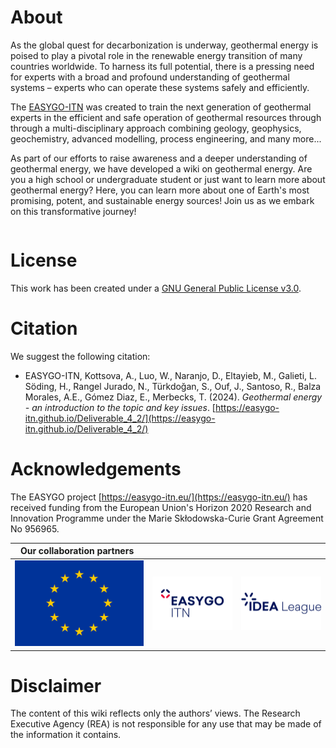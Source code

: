 # About

As the global quest for decarbonization is underway, geothermal energy is poised to play a pivotal role in the 
renewable energy transition of many countries worldwide. To harness its full potential, there is a pressing need for 
experts with a broad and profound understanding of geothermal systems – experts who can operate these systems safely 
and efficiently.

The [EASYGO-ITN](https://easygo-itn.eu/) was created to train the next generation of geothermal experts in the 
efficient and safe operation of geothermal resources through through a multi-disciplinary approach combining geology, 
geophysics, geochemistry, advanced modelling, process engineering, and many more... 

As part of our efforts to raise awareness and a deeper understanding of geothermal energy, we have developed a wiki on 
geothermal energy. Are you a high school or undergraduate student or just want to learn more about geothermal energy? 
Here, you can learn more about one of Earth's most promising, potent, and sustainable energy sources! Join us as we 
embark on this transformative journey!

```{tableofcontents}
```

# License
This work has been created under a [GNU General Public License v3.0](https://www.gnu.org/licenses/gpl-3.0.en.html).

# Citation
We suggest the following citation:
* EASYGO-ITN, Kottsova, A., Luo, W., Naranjo, D., Eltayieb, M., Galieti, L. Söding, H., Rangel Jurado, N., Türkdoğan, S., Ouf, J., Santoso, R., Balza Morales, A.E., Gómez Diaz, E., Merbecks, T. (2024). *Geothermal energy - an introduction to the topic and key issues*. [https://easygo-itn.github.io/Deliverable_4_2/](https://easygo-itn.github.io/Deliverable_4_2/)



# Acknowledgements

The EASYGO project [https://easygo-itn.eu/](https://easygo-itn.eu/) has received funding from the European Union's Horizon 2020 Research and 
Innovation Programme under the Marie Skłodowska-Curie Grant Agreement No 956965.


| Our collaboration partners` `                                  | `                  `                    | `                  `                         |
|----------------------------------------------------------------|--------------------------------------------------|---------------------------------------------------------|
| ![European Union](../GeothermalEnergy/Logos/EuropeanUnion.png) | ![EASYGO-ITN](../GeothermalEnergy/Logos/EASYGO.png) | ![IdeaLeague](../GeothermalEnergy/Logos/IdeaLeague.png) |

# Disclaimer

The content of this wiki reflects only the authors’ views. The Research Executive Agency (REA) is not responsible for 
any use that may be made of the information it contains. 


